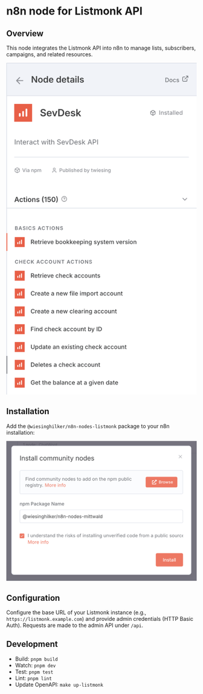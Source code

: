 # n8n node for Listmonk API

## Overview

This node integrates the Listmonk API into n8n to manage lists, subscribers, campaigns, and related resources.

![node-actions.png](node-actions.png)

## Installation

Add the `@wiesinghilker/n8n-nodes-listmonk` package to your n8n installation:

![installation.png](installation.png)

## Configuration

Configure the base URL of your Listmonk instance (e.g., `https://listmonk.example.com`) and provide admin credentials (HTTP Basic Auth). Requests are made to the admin API under `/api`.

## Development

- Build: `pnpm build`
- Watch: `pnpm dev`
- Test: `pnpm test`
- Lint: `pnpm lint`
- Update OpenAPI: `make up-listmonk`
